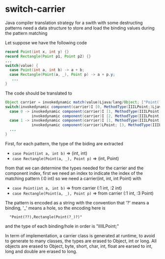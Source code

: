# switch-carrier

Java compiler translation strategy for a swith with some destructing patterns need a data structure to store and load the binding values during the pattern matching

Let suppose we have the following code
```java
record Point(int x, int y) {}
record Rectangle(Point p1, Point p2) {}
...
switch(value) {
  case Point(int a, int b) -> a + b;
  case Rectangle(Point(a, _), Point p) -> a + p.y;
   ...
}
```

The code should be translated to
```java
Object carrier = invokedynamic match(value)Ljava/lang/Object; ["Point(??),Rectangle(Point(?_)?)", "IIIILPoint;"]
switch(invokedynamic component(carrier)I [0, MethodType(IIILPoint;)Ljava/lang/Object;]) {
  case 0 -> invokedynamic component(carrier)I [1, MethodType(IIILPoint;)Ljava/lang/Object;] +
            invokedynamic component(carrier)I [2, MethodType(IIILPoint;)Ljava/lang/Object;];
  case 1 -> invokedynamic component(carrier)I [1, MethodType(IIILPoint;)Ljava/lang/Object;] +
            invokedynamic component(carrier)LPoint; [3, MethodType(IIILPoint;)Ljava/lang/Object;].y;
  ...           
}
```

First, for each pattern, the type of the biding are extracted
- `case Point(int a, int b)` => (int, int)
- `case Rectangle(Point(a, _), Point p)` => (int, Point)

from that we can determine the types needed for the carrier and the component index,
first we need an index to indicate the index of the matching pattern (:0 int)
so we need a carrier(int, int, int Point) with
- `case Point(int a, int b)` => from carrier (:1 int, :2 int)
- `case Rectangle(Point(a, _), Point p)` => from carrier (:1 int, :3 Point)

The pattern is encoded as a string with the convention that '?' means a binding, '_' means a hole,
so the encoding here is
```
  "Point(??),Rectangle(Point(?_)?)"
```
and the type of each binding/hole in order is "IIIILPoint;"

In term of implementation, a carrier class is generated at runtime, to avoid to generate to many classes,
the types are erased to Object, int or long. All objects are erased to Object, byte, short, char, int, float are earsed to int, long and double are erased to long.


  

  

